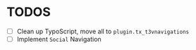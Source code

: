 TODOS
=====

- [ ] Clean up TypoScript, move all to `plugin.tx_t3vnavigations`
- [ ] Implement `Social` Navigation